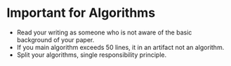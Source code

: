 # Important for Algorithms

- Read your writing as someone who is not aware of the basic background of your paper.
- If you main algorithm exceeds 50 lines, it in an artifact not an algorithm.
- Split your algorithms, single responsibility principle. 
